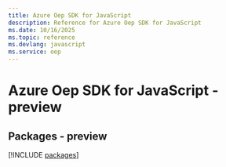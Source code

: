 ```yaml
---
title: Azure Oep SDK for JavaScript
description: Reference for Azure Oep SDK for JavaScript
ms.date: 10/16/2025
ms.topic: reference
ms.devlang: javascript
ms.service: oep
---
```

# Azure Oep SDK for JavaScript - preview
## Packages - preview
[!INCLUDE [packages](oep-index.md)]